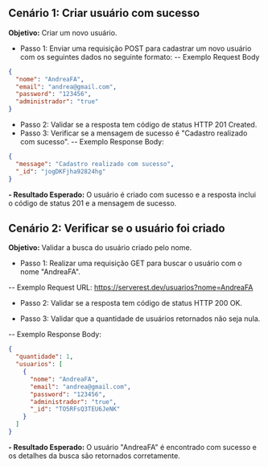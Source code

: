 ## Cenário 1: Criar usuário com sucesso 

**Objetivo:** Criar um novo usuário. 
- Passo 1: Enviar uma requisição POST para cadastrar um novo usuário com os seguintes dados no seguinte formato:
-- Exemplo Request Body 
```json
{ 
  "nome": "AndreaFA", 
  "email": "andrea@gmail.com", 
  "password": "123456", 
  "administrador": "true" 
}
```

- Passo 2: Validar se a resposta tem código de status HTTP 201 Created. 
- Passo 3: Verificar se a mensagem de sucesso é "Cadastro realizado com sucesso".
-- Exemplo Response Body:
```json
{ 
  "message": "Cadastro realizado com sucesso", 
  "_id": "jogDKFjha92824hg" 
}
```

**- Resultado Esperado:** O usuário é criado com sucesso e a resposta inclui o código de status 201 e a mensagem de sucesso. 

## Cenário 2: Verificar se o usuário foi criado 

**Objetivo:** Validar a busca do usuário criado pelo nome. 

- Passo 1: Realizar uma requisição GET para buscar o usuário com o nome "AndreaFA". 

-- Exemplo Request URL: https://serverest.dev/usuarios?nome=AndreaFA 

- Passo 2: Validar se a resposta tem código de status HTTP 200 OK. 

- Passo 3: Validar que a quantidade de usuários retornados não seja nula. 

-- Exemplo Response Body: 
```json
{ 
  "quantidade": 1, 
  "usuarios": [ 
    { 
      "nome": "AndreaFA", 
      "email": "andrea@gmail.com", 
      "password": "123456", 
      "administrador": "true", 
      "_id": "TO5RFsQ3TEU6JeNK" 
    } 
  ] 
}
```
**- Resultado Esperado:** O usuário "AndreaFA" é encontrado com sucesso e os detalhes da busca são retornados corretamente.
